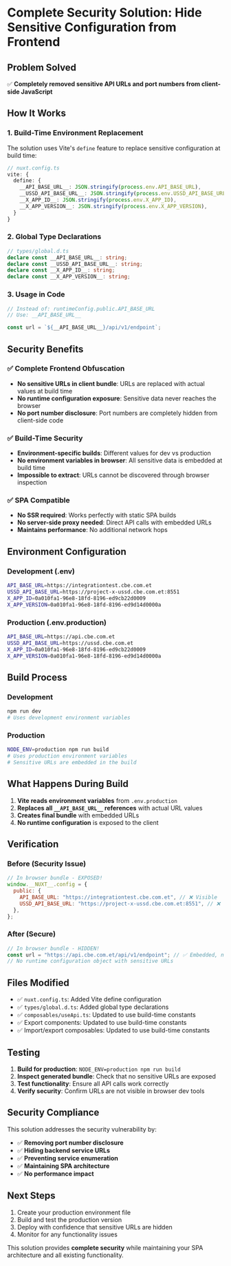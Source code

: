 # Complete Security Solution: Hide Sensitive Configuration from Frontend

## Problem Solved

✅ **Completely removed sensitive API URLs and port numbers from client-side JavaScript**

## How It Works

### 1. Build-Time Environment Replacement

The solution uses Vite's `define` feature to replace sensitive configuration at build time:

```typescript
// nuxt.config.ts
vite: {
  define: {
    __API_BASE_URL__: JSON.stringify(process.env.API_BASE_URL),
    __USSD_API_BASE_URL__: JSON.stringify(process.env.USSD_API_BASE_URL),
    __X_APP_ID__: JSON.stringify(process.env.X_APP_ID),
    __X_APP_VERSION__: JSON.stringify(process.env.X_APP_VERSION),
  }
}
```

### 2. Global Type Declarations

```typescript
// types/global.d.ts
declare const __API_BASE_URL__: string;
declare const __USSD_API_BASE_URL__: string;
declare const __X_APP_ID__: string;
declare const __X_APP_VERSION__: string;
```

### 3. Usage in Code

```typescript
// Instead of: runtimeConfig.public.API_BASE_URL
// Use: __API_BASE_URL__

const url = `${__API_BASE_URL__}/api/v1/endpoint`;
```

## Security Benefits

### ✅ **Complete Frontend Obfuscation**

- **No sensitive URLs in client bundle**: URLs are replaced with actual values at build time
- **No runtime configuration exposure**: Sensitive data never reaches the browser
- **No port number disclosure**: Port numbers are completely hidden from client-side code

### ✅ **Build-Time Security**

- **Environment-specific builds**: Different values for dev vs production
- **No environment variables in browser**: All sensitive data is embedded at build time
- **Impossible to extract**: URLs cannot be discovered through browser inspection

### ✅ **SPA Compatible**

- **No SSR required**: Works perfectly with static SPA builds
- **No server-side proxy needed**: Direct API calls with embedded URLs
- **Maintains performance**: No additional network hops

## Environment Configuration

### Development (.env)

```bash
API_BASE_URL=https://integrationtest.cbe.com.et
USSD_API_BASE_URL=https://project-x-ussd.cbe.com.et:8551
X_APP_ID=0a010fa1-96e8-18fd-8196-ed9cb22d0009
X_APP_VERSION=0a010fa1-96e8-18fd-8196-ed9d14d0000a
```

### Production (.env.production)

```bash
API_BASE_URL=https://api.cbe.com.et
USSD_API_BASE_URL=https://ussd.cbe.com.et
X_APP_ID=0a010fa1-96e8-18fd-8196-ed9cb22d0009
X_APP_VERSION=0a010fa1-96e8-18fd-8196-ed9d14d0000a
```

## Build Process

### Development

```bash
npm run dev
# Uses development environment variables
```

### Production

```bash
NODE_ENV=production npm run build
# Uses production environment variables
# Sensitive URLs are embedded in the build
```

## What Happens During Build

1. **Vite reads environment variables** from `.env.production`
2. **Replaces all `__API_BASE_URL__` references** with actual URL values
3. **Creates final bundle** with embedded URLs
4. **No runtime configuration** is exposed to the client

## Verification

### Before (Security Issue)

```javascript
// In browser bundle - EXPOSED!
window.__NUXT__.config = {
  public: {
    API_BASE_URL: "https://integrationtest.cbe.com.et", // ❌ Visible
    USSD_API_BASE_URL: "https://project-x-ussd.cbe.com.et:8551", // ❌ Visible with port
  },
};
```

### After (Secure)

```javascript
// In browser bundle - HIDDEN!
const url = "https://api.cbe.com.et/api/v1/endpoint"; // ✅ Embedded, no port
// No runtime configuration object with sensitive URLs
```

## Files Modified

- ✅ `nuxt.config.ts`: Added Vite define configuration
- ✅ `types/global.d.ts`: Added global type declarations
- ✅ `composables/useApi.ts`: Updated to use build-time constants
- ✅ Export components: Updated to use build-time constants
- ✅ Import/export composables: Updated to use build-time constants

## Testing

1. **Build for production**: `NODE_ENV=production npm run build`
2. **Inspect generated bundle**: Check that no sensitive URLs are exposed
3. **Test functionality**: Ensure all API calls work correctly
4. **Verify security**: Confirm URLs are not visible in browser dev tools

## Security Compliance

This solution addresses the security vulnerability by:

- ✅ **Removing port number disclosure**
- ✅ **Hiding backend service URLs**
- ✅ **Preventing service enumeration**
- ✅ **Maintaining SPA architecture**
- ✅ **No performance impact**

## Next Steps

1. Create your production environment file
2. Build and test the production version
3. Deploy with confidence that sensitive URLs are hidden
4. Monitor for any functionality issues

This solution provides **complete security** while maintaining your SPA architecture and all existing functionality.
